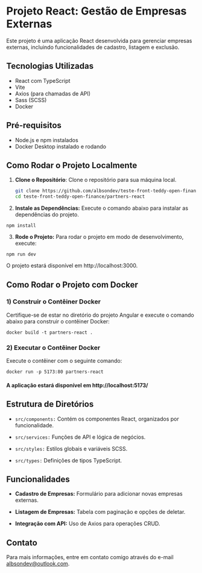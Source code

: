 # Projeto React: Gestão de Empresas Externas

Este projeto é uma aplicação React desenvolvida para gerenciar empresas externas, incluindo funcionalidades de cadastro, listagem e exclusão.

## Tecnologias Utilizadas

- React com TypeScript
- Vite
- Axios (para chamadas de API)
- Sass (SCSS)
- Docker

## Pré-requisitos

- Node.js e npm instalados
- Docker Desktop instalado e rodando

## Como Rodar o Projeto Localmente

1. **Clone o Repositório**: Clone o repositório para sua máquina local.

   ```bash
   git clone https://github.com/albsondev/teste-front-teddy-open-finance.git
   cd teste-front-teddy-open-finance/partners-react
   ```

2. **Instale as Dependências:** Execute o comando abaixo para instalar as dependências do projeto.

```
npm install
```

3. **Rode o Projeto:** Para rodar o projeto em modo de desenvolvimento, execute:

```
npm run dev
```

O projeto estará disponível em http://localhost:3000.

## Como Rodar o Projeto com Docker
### 1) Construir o Contêiner Docker
Certifique-se de estar no diretório do projeto Angular e execute o comando abaixo para construir o contêiner Docker:

```
docker build -t partners-react .
```

### 2) Executar o Contêiner Docker
Execute o contêiner com o seguinte comando:

```
docker run -p 5173:80 partners-react
```
#### A aplicação estará disponível em http://localhost:5173/


## Estrutura de Diretórios

- ```src/components:``` Contém os componentes React, organizados por funcionalidade.

- ```src/services:``` Funções de API e lógica de negócios.

- ```src/styles:``` Estilos globais e variáveis SCSS.

- ```src/types:``` Definições de tipos TypeScript.

## Funcionalidades

- **Cadastro de Empresas:** Formulário para adicionar novas empresas externas.

- **Listagem de Empresas:** Tabela com paginação e opções de deletar.

- **Integração com API:** Uso de Axios para operações CRUD.

## Contato
Para mais informações, entre em contato comigo através do e-mail [albsondev@outlook.com](mailto:albsondev@outlook.com).